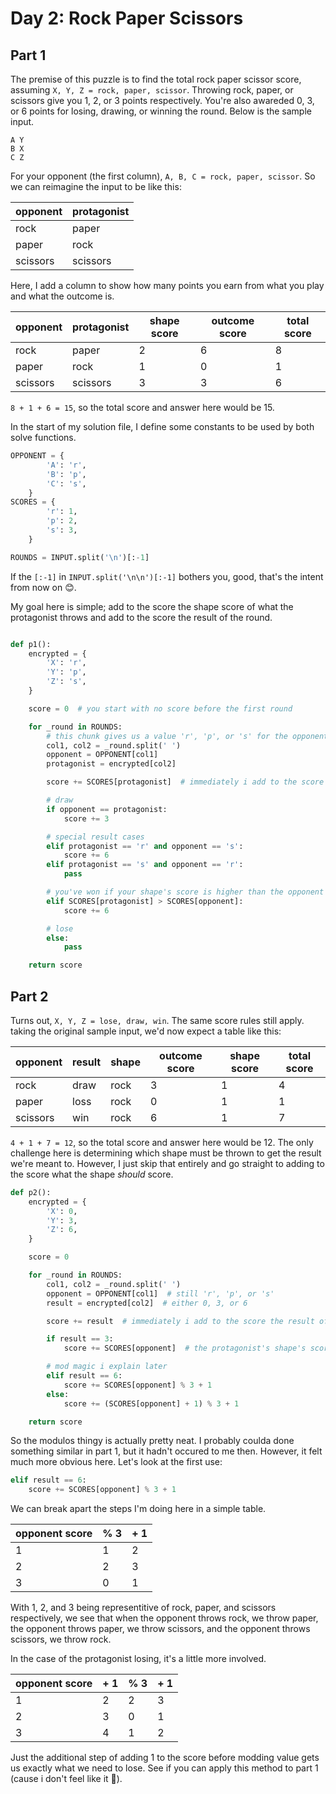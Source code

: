 # Day 2: Rock Paper Scissors
## Part 1
The premise of this puzzle is to find the total rock paper scissor score, assuming `X, Y, Z = rock, paper, scissor`.
Throwing rock, paper, or scissors give you 1, 2, or 3 points respectively.
You're also awareded 0, 3, or 6 points for losing, drawing, or winning the round.
Below is the sample input.
```
A Y
B X
C Z
```
For your opponent (the first column), `A, B, C = rock, paper, scissor`.
So we can reimagine the input to be like this:

| opponent | protagonist |
|----------|-------------|
| rock     | paper       |
| paper    | rock        |
| scissors | scissors    |
Here, I add a column to show how many points you earn from what you play and what the outcome is.

| opponent | protagonist | shape score | outcome score | total score |
|----------|-------------|-------------|---------------|-------------|
| rock     | paper       | 2           | 6             | 8           |
| paper    | rock        | 1           | 0             | 1           |
| scissors | scissors    | 3           | 3             | 6           |
`8 + 1 + 6 = 15`, so the total score and answer here would be 15.

In the start of my solution file, I define some constants to be used by both solve functions.
```python
OPPONENT = {
        'A': 'r',
        'B': 'p',
        'C': 's',
    }
SCORES = {
        'r': 1,
        'p': 2,
        's': 3,
    }

ROUNDS = INPUT.split('\n')[:-1]
```
If the `[:-1]` in `INPUT.split('\n\n')[:-1]` bothers you, good, that's the intent from now on 😊. 

My goal here is simple; add to the score the shape score of what the protagonist throws and add to the score the result of the round.
```python

def p1():
    encrypted = {
        'X': 'r',
        'Y': 'p',
        'Z': 's',
    }

    score = 0  # you start with no score before the first round

    for _round in ROUNDS:
        # this chunk gives us a value 'r', 'p', or 's' for the opponent or protagonist
        col1, col2 = _round.split(' ')
        opponent = OPPONENT[col1]
        protagonist = encrypted[col2]

        score += SCORES[protagonist]  # immediately i add to the score the value of the protagonist's shape

        # draw
        if opponent == protagonist:
            score += 3

        # special result cases
        elif protagonist == 'r' and opponent == 's':
            score += 6
        elif protagonist == 's' and opponent == 'r':
            pass

        # you've won if your shape's score is higher than the opponent's (after you've filtered out special cases
        elif SCORES[protagonist] > SCORES[opponent]:
            score += 6

        # lose
        else:
            pass

    return score
```
## Part 2
Turns out, `X, Y, Z = lose, draw, win`. The same score rules still apply.
taking the original sample input, we'd now expect a table like this:

| opponent | result | shape | outcome score | shape score | total score |
|----------|--------|-------|---------------|-------------|-------------|
| rock     | draw   | rock  | 3             | 1           | 4           |
| paper    | loss   | rock  | 0             | 1           | 1           |
| scissors | win    | rock  | 6             | 1           | 7           |
`4 + 1 + 7 = 12`, so the total score and answer here would be 12.
The only challenge here is determining which shape must be thrown to get the result we're meant to.
However, I just skip that entirely and go straight to adding to the score what the shape *should* score.
```python
def p2():
    encrypted = {
        'X': 0,
        'Y': 3,
        'Z': 6,
    }

    score = 0

    for _round in ROUNDS:
        col1, col2 = _round.split(' ')
        opponent = OPPONENT[col1]  # still 'r', 'p', or 's'
        result = encrypted[col2]  # either 0, 3, or 6

        score += result  # immediately i add to the score the result of the round

        if result == 3:
            score += SCORES[opponent]  # the protagonist's shape's score must be that of the opponent's in a draw

        # mod magic i explain later
        elif result == 6:
            score += SCORES[opponent] % 3 + 1
        else:
            score += (SCORES[opponent] + 1) % 3 + 1

    return score
```
So the modulos thingy is actually pretty neat.
I probably coulda done something similar in part 1, but it hadn't occured to me then.
However, it felt much more obvious here.
Let's look at the first use:
```python
elif result == 6:
    score += SCORES[opponent] % 3 + 1
```
We can break apart the steps I'm doing here in a simple table.

| opponent score | % 3 | + 1 |
|----------------|-----|-----|
| 1              | 1   | 2   |
| 2              | 2   | 3   |
| 3              | 0   | 1   |
With 1, 2, and 3 being representitive of rock, paper, and scissors respectively, we see that when 
the opponent throws rock, we throw paper, 
the opponent throws paper, we throw scissors,
and the opponent throws scissors, we throw rock.

In the case of the protagonist losing, it's a little more involved.

| opponent score | + 1 | % 3 | + 1 |
|----------------|-----|-----|-----|
| 1              | 2   | 2   | 3   |
| 2              | 3   | 0   | 1   |
| 3              | 4   | 1   | 2   |
Just the additional step of adding 1 to the score before modding value gets us exactly what we need to lose.
See if you can apply this method to part 1 (cause i don't feel like it 💅).